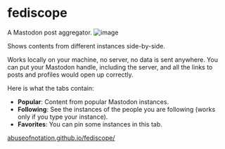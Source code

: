 # fediscope
A Mastodon post aggregator. 
![image](https://github.com/abuseofnotation/fediscope/assets/4872512/f0fdb1ab-c690-4df1-9aa6-6b0ad9ead1e6)

Shows contents from different instances side-by-side.

Works locally on your machine, no server, no data is sent anywhere.
You can put your Mastodon handle, including the server, and all the links to posts and profiles would open up correctly.

Here is what the tabs contain:
* **Popular**: Content from popular Mastodon instances.
* **Following**: See the instances of the people you are following (works only if you type your instance).
* **Favorites**: You can pin some instances in this tab.


[abuseofnotation.github.io/fediscope/](https://abuseofnotation.github.io/fediscope/)

